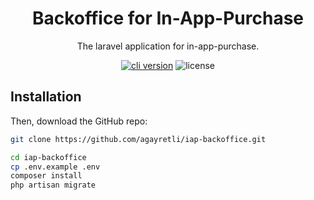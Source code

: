 <h1 align="center">
  Backoffice for In-App-Purchase
</h1>

<p align="center">The laravel application for in-app-purchase.</p>

<p align="center"><a href="https://github.com/create-go-app/cli/releases" target="_blank"><img src="https://img.shields.io/badge/version-v1.0.0-blue?style=for-the-badge&logo=none" alt="cli version" /></a>&nbsp;<img src="https://img.shields.io/badge/license-apache_2.0-red?style=for-the-badge&logo=none" alt="license" /></p>

## Installation

Then, download the GitHub repo:

```bash
git clone https://github.com/agayretli/iap-backoffice.git

cd iap-backoffice
cp .env.example .env
composer install
php artisan migrate
```
